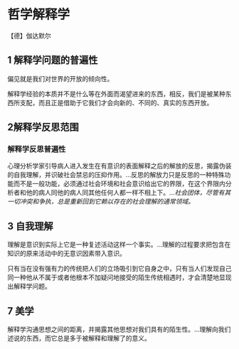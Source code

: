 # 哲学解释学

【德】伽达默尔

## 1 解释学问题的普遍性

偏见就是我们对世界的开放的倾向性。



解释学经验的本质并不是什么等在外面而渴望进来的东西，相反，我们是被某种东西所支配，而且正是借助于它我们才会向新的、不同的、真实的东西开放。



## 2解释学反思范围

### 解释学反思普遍性

心理分析学家引导病人进入发生在有意识的表面解释之后的解放的反思，揭露伪装的自我理解，并识破社会禁忌的压抑作用。...反思的解放力只是反思的一种特殊功能而不是一般功能，必须通过社会环境和社会意识给出它的界限，在这个界限内分析者和他的病人同他的病人同其他任何人都一样不相上下。...*社会团体，尽管有其一切冲突和争执，总是重新回到它赖以存在的社会理解的通常领域。*



## 3 自我理解

理解是意识到实际上它是一种复述活动这样一个事实。...理解的过程要求把包含在知识的原来活动中的无意识因素带入意识。



只有当在没有强有力的传统把人们的立场吸引到它自身之中，只有当人们发现自己同一种他从不属于或者他根本不加疑问地接受的陌生传统相遇时，才会清楚地显现出解释学问题。

## 7 美学

解释学沟通思想之间的距离，并揭露其他思想对我们具有的陌生性。...理解向我们述说的东西，而它总是多于被解释和理解了的意义。